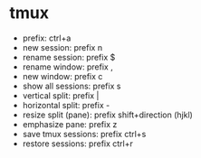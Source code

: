 # tmux

- prefix: ctrl+a
- new session: prefix n
- rename session: prefix $
- rename window: prefix ,
- new window: prefix c
- show all sessions: prefix s
- vertical split: prefix |
- horizontal split: prefix -
- resize split (pane): prefix shift+direction (hjkl)
- emphasize pane: prefix z
- save tmux sessions: prefix ctrl+s
- restore sessions: prefix ctrl+r
